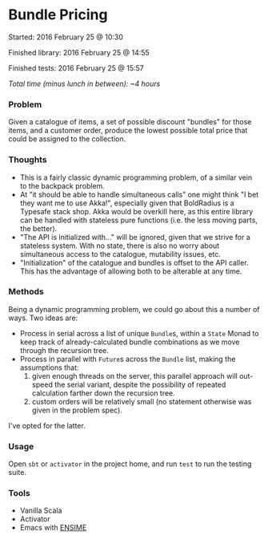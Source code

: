 Bundle Pricing
==============

Started: 2016 February 25 @ 10:30

Finished library: 2016 February 25 @ 14:55

Finished tests: 2016 February 25 @ 15:57

*Total time (minus lunch in between): ~4 hours*

### Problem
Given a catalogue of items, a set of possible discount "bundles"
for those items, and a customer order, produce the lowest possible total
price that could be assigned to the collection.

### Thoughts
- This is a fairly classic dynamic programming problem, of a similar vein
to the backpack problem.
- At "it should be able to handle simultaneous calls" one might think "I bet
they want me to use Akka!", especially given that BoldRadius is a Typesafe
stack shop. Akka would be overkill here, as this entire library can
be handled with stateless pure functions (i.e. the less moving parts,
the better).
- "The API is initialized with..." will be ignored, given that we
strive for a stateless system. With no state, there is also no
worry about simultaneous access to the catalogue, mutability issues, etc.
- "Initialization" of the catalogue and bundles is offset to the API caller.
This has the advantage of allowing both to be alterable at any time.
  
### Methods
Being a dynamic programming problem, we could go about this a number of
ways. Two ideas are:
- Process in serial across a list of unique `Bundle`s, within a `State`
Monad to keep track of already-calculated bundle combinations as we move
through the recursion tree.
- Process in parallel with `Future`s across the `Bundle` list, making the
assumptions that: 
  1. given enough threads on the server, this parallel approach
  will out-speed the serial variant, despite the possibility of repeated
  calculation farther down the recursion tree.
  2. custom orders will be relatively small (no statement otherwise was
  given in the problem spec).

I've opted for the latter.

### Usage
Open `sbt` or `activator` in the project home, and run `test`
to run the testing suite.

### Tools
* Vanilla Scala
* Activator
* Emacs with [ENSIME](https://github.com/ensime)

